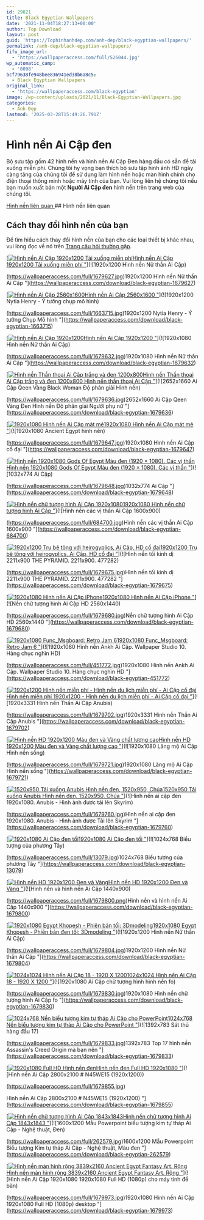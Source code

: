 ```yaml
---
id: 29821
title: Black Egyptian Wallpapers
date: '2021-11-04T18:27:13+00:00'
author: Top Download
layout: post
guid: 'https://Tophinhanhdep.com/anh-dep/black-egyptian-wallpapers/'
permalink: /anh-dep/black-egyptian-wallpapers/
fifu_image_url:
  - 'https://wallpaperaccess.com/full/526044.jpg'
wp_automatic_camp:
  - '8098'
bcf79638fe948bee836941ed38b6a8c5:
  - Black Egyptian Wallpapers
original_link:
  - 'https://wallpaperaccess.com/black-egyptian'
image: /wp-content/uploads/2021/11/Black-Egyptian-Wallpapers.jpg
categories:
  - Ảnh Đẹp
lastmod: '2025-03-28T15:49:26.791Z'
---
```

# Hình nền Ai Cập đen

Bộ sưu tập gồm 42 hình nền và hình nền Ai Cập Đen hàng đầu có sẵn để tải xuống miễn phí. Chúng tôi hy vọng bạn thích bộ sưu tập hình ảnh HD ngày càng tăng của chúng tôi để sử dụng làm hình nền hoặc màn hình chính cho điện thoại thông minh hoặc máy tính của bạn. Vui lòng liên hệ chúng tôi nếu bạn muốn xuất bản một **Người Ai Cập đen** hình nền trên trang web của chúng tôi.

[Hình nền liên quan ](#related) ## Hình nền liên quan

## Cách thay đổi hình nền của bạn

Để tìm hiểu cách thay đổi hình nền của bạn cho các loại thiết bị khác nhau, vui lòng đọc về nó trên [Trang câu hỏi thường gặp](https://tophinhanhdep.com/faq/).

  
[[![Hình nền Ai Cập 1920x1200 Tải xuống miễn phí](https://wallpaperaccess.com/full/526044.jpg)Hình nền Ai Cập 1920x1200 Tải xuống miễn phí "](https://wallpaperaccess.com/download/black-egyptian-526044)](![1920x1200 Hình nền Nữ thần Ai Cập)

(https://wallpaperaccess.com/full/1679627.jpg)1920x1200 Hình nền Nữ thần Ai Cập "](https://wallpaperaccess.com/download/black-egyptian-1679627)

[[![Hình nền Ai Cập 2560x1600](https://wallpaperaccess.com/full/1679628.jpg)Hình nền Ai Cập 2560x1600 "](https://wallpaperaccess.com/download/black-egyptian-1679628)](![1920x1200 Nytia Henry - Ý tưởng chụp mô hình)

(https://wallpaperaccess.com/full/1663715.jpg)1920x1200 Nytia Henry - Ý tưởng Chụp Mô hình "](https://wallpaperaccess.com/download/black-egyptian-1663715)

[[![Hình nền Ai Cập 1920x1200](https://wallpaperaccess.com/full/1679631.jpg)Hình nền Ai Cập 1920x1200 "](https://wallpaperaccess.com/download/black-egyptian-1679631)](![1920x1080 Hình nền Nữ thần Ai Cập)

(https://wallpaperaccess.com/full/1679632.jpg)1920x1080 Hình nền Nữ thần Ai Cập "](https://wallpaperaccess.com/download/black-egyptian-1679632)

[[![Hình nền Thần thoại Ai Cập trắng và đen 1200x800](https://wallpaperaccess.com/full/127089.jpg)Hình nền Thần thoại Ai Cập trắng và đen 1200x800 Hình nền thần thoại Ai Cập "](https://wallpaperaccess.com/download/black-egyptian-127089)](![2652x1660 Ai Cập Qeen Vàng Black Woman Độ phân giải Hình nền)

(https://wallpaperaccess.com/full/1679636.jpg)2652x1660 Ai Cập Qeen Vàng Đen Hình nền Độ phân giải Người phụ nữ "](https://wallpaperaccess.com/download/black-egyptian-1679636)

[[![1920x1080 Hình nền Ai Cập mát mẻ](https://wallpaperaccess.com/full/1679645.jpg)1920x1080 Hình nền Ai Cập mát mẻ "](https://wallpaperaccess.com/download/black-egyptian-1679645)](![1920x1080 Ancient Egypt hình nền)

(https://wallpaperaccess.com/full/1679647.jpg)1920x1080 Hình nền Ai Cập cổ đại "](https://wallpaperaccess.com/download/black-egyptian-1679647)

[[![Hình nền 1920x1080 Gods Of Egypt Màu đen (1920 × 1080).  Các vị thần](https://wallpaperaccess.com/full/3830.jpg)Hình nền 1920x1080 Gods Of Egypt Màu đen (1920 × 1080). Các vị thần "](https://wallpaperaccess.com/download/black-egyptian-3830)](![1032x774 Ai Cập)

(https://wallpaperaccess.com/full/1679648.jpg)1032x774 Ai Cập "](https://wallpaperaccess.com/download/black-egyptian-1679648)

[[![Hình nền chữ tượng hình Ai Cập 1920x1080](https://wallpaperaccess.com/full/1679650.jpg)1920x1080 Hình nền chữ tượng hình Ai Cập "](https://wallpaperaccess.com/download/black-egyptian-1679650)](![Hình nền các vị thần Ai Cập 1600x900)

(https://wallpaperaccess.com/full/684700.jpg)Hình nền các vị thần Ai Cập 1600x900 "](https://wallpaperaccess.com/download/black-egyptian-684700)

[[![1920x1200 Trụ bê tông với heirogyplics, Ai Cập, HD cổ đại](https://wallpaperaccess.com/full/1679671.jpg)1920x1200 Trụ bê tông với heirogyplics, Ai Cập, HD cổ đại "](https://wallpaperaccess.com/download/black-egyptian-1679671)](![Hình nền tối kinh dị 2211x900 THE PYRAMID.  2211x900.  477282)

(https://wallpaperaccess.com/full/1679675.jpg)Hình nền tối kinh dị 2211x900 THE PYRAMID. 2211x900. 477282 "](https://wallpaperaccess.com/download/black-egyptian-1679675)

[[![1920x1080 Hình nền Ai Cập iPhone](https://wallpaperaccess.com/full/146816.jpg)1920x1080 Hình nền Ai Cập iPhone "](https://wallpaperaccess.com/download/black-egyptian-146816)](![Nền chữ tượng hình Ai Cập HD 2560x1440)

(https://wallpaperaccess.com/full/1679680.jpg)Nền chữ tượng hình Ai Cập HD 2560x1440 "](https://wallpaperaccess.com/download/black-egyptian-1679680)

[[![1920x1080 Func_Msgboard: Retro Jam 6](https://wallpaperaccess.com/full/1679688.jpg)1920x1080 Func\_Msgboard: Retro Jam 6 "](https://wallpaperaccess.com/download/black-egyptian-1679688)](![1920x1080 Hình nền Ankh Ai Cập.  Wallpaper Studio 10. Hàng chục nghìn HD)

(https://wallpaperaccess.com/full/451772.jpg)1920x1080 Hình nền Ankh Ai Cập. Wallpaper Studio 10. Hàng chục nghìn HD "](https://wallpaperaccess.com/download/black-egyptian-451772)

[[![1920x1200 Hình nền miễn phí - Hình nền du lịch miễn phí - Ai Cập cổ đại](https://wallpaperaccess.com/full/1679699.jpg)Hình nền miễn phí 1920x1200 - Hình nền du lịch miễn phí - Ai Cập cổ đại "](https://wallpaperaccess.com/download/black-egyptian-1679699)](![1920x3331 Hình nền Thần Ai Cập Anubis)

(https://wallpaperaccess.com/full/1679702.jpg)1920x3331 Hình nền Thần Ai Cập Anubis "](https://wallpaperaccess.com/download/black-egyptian-1679702)

[[![Hình nền HD 1920x1200 Màu đen và Vàng chất lượng cao](https://wallpaperaccess.com/full/1679715.jpg)Hình nền HD 1920x1200 Màu đen và Vàng chất lượng cao "](https://wallpaperaccess.com/download/black-egyptian-1679715)](![1920x1080 Lăng mộ Ai Cập Hình nền sống)

(https://wallpaperaccess.com/full/1679721.jpg)1920x1080 Lăng mộ Ai Cập Hình nền sống "](https://wallpaperaccess.com/download/black-egyptian-1679721)

[[![1520x950 Tải xuống Anubis Hình nền đen, 1520x950, Chúa](https://wallpaperaccess.com/full/1679746.jpg)1520x950 Tải xuống Anubis Hình nền đen, 1520x950, Chúa "](https://wallpaperaccess.com/download/black-egyptian-1679746)](![Hình nền ai cập đen 1920x1080.  Anubis - Hình ảnh được tải lên Skyrim)

(https://wallpaperaccess.com/full/1679760.jpg)Hình nền ai cập đen 1920x1080. Anubis - Hình ảnh được Tải lên Skyrim "](https://wallpaperaccess.com/download/black-egyptian-1679760)

[[![1920x1080 Ai Cập đen tối](https://wallpaperaccess.com/full/1679761.jpg)1920x1080 Ai Cập đen tối "](https://wallpaperaccess.com/download/black-egyptian-1679761)](![1024x768 Biểu tượng của phương Tây)

(https://wallpaperaccess.com/full/13079.jpg)1024x768 Biểu tượng của phương Tây "](https://wallpaperaccess.com/download/black-egyptian-13079)

[[![Hình nền HD 1920x1200 Đen và Vàng](https://wallpaperaccess.com/full/1679792.jpg)Hình nền HD 1920x1200 Đen và Vàng "](https://wallpaperaccess.com/download/black-egyptian-1679792)](![Hình nền và hình nền Ai Cập 1440x900)

(https://wallpaperaccess.com/full/1679800.png)Hình nền và hình nền Ai Cập 1440x900 "](https://wallpaperaccess.com/download/black-egyptian-1679800)

[[![1920x1080 Egypt Khopesh - Phiên bản tối: 3Dmodeling](https://wallpaperaccess.com/full/1679802.jpg)1920x1080 Egypt Khopesh - Phiên bản đen tối: 3Dmodeling "](https://wallpaperaccess.com/download/black-egyptian-1679802)](![1920x1200 Hình nền Nữ thần Ai Cập)

(https://wallpaperaccess.com/full/1679804.jpg)1920x1200 Hình nền Nữ thần Ai Cập "](https://wallpaperaccess.com/download/black-egyptian-1679804)

[[![1024x1024 Hình nền Ai Cập 18 - 1920 X 1200](https://wallpaperaccess.com/full/1679823.jpg)1024x1024 Hình nền Ai Cập 18 - 1920 X 1200 "](https://wallpaperaccess.com/download/black-egyptian-1679823)](![1920x1080 Ai Cập chữ tượng hình hình nền fo)

(https://wallpaperaccess.com/full/1679830.jpg)1920x1080 Hình nền chữ tượng hình Ai Cập fo "](https://wallpaperaccess.com/download/black-egyptian-1679830)

[[![1024x768 Nền biểu tượng kim tự tháp Ai Cập cho PowerPoint](https://wallpaperaccess.com/full/262690.jpg)1024x768 Nền biểu tượng kim tự tháp Ai Cập cho PowerPoint "](https://wallpaperaccess.com/download/black-egyptian-262690)](![1392x783 Sát thủ hàng đầu 17)

(https://wallpaperaccess.com/full/1679833.jpg)1392x783 Top 17 hình nền Assassin's Creed Origin mà bạn nên "](https://wallpaperaccess.com/download/black-egyptian-1679833)

[[![1920x1080 Full HD Hình nền đen](https://wallpaperaccess.com/full/1679839.jpg)Hình nền đen Full HD 1920x1080 "](https://wallpaperaccess.com/download/black-egyptian-1679839)](![Hình nền Ai Cập 2800x2100 # N45WE15 (1920x1200))

(https://wallpaperaccess.com/full/1679855.jpg)

Hình nền Ai Cập 2800x2100 # N45WE15 (1920x1200) "](https://wallpaperaccess.com/download/black-egyptian-1679855)

[[![Hình nền chữ tượng hình Ai Cập 1843x1843](https://wallpaperaccess.com/full/1679865.jpg)Hình nền chữ tượng hình Ai Cập 1843x1843 "](https://wallpaperaccess.com/download/black-egyptian-1679865)](![1600x1200 Mẫu Powerpoint biểu tượng kim tự tháp Ai Cập - Nghệ thuật, Đen)

(https://wallpaperaccess.com/full/262579.jpg)1600x1200 Mẫu Powerpoint Biểu tượng Kim tự tháp Ai Cập - Nghệ thuật, Màu đen "](https://wallpaperaccess.com/download/black-egyptian-262579)

[[![Hình nền màn hình rộng 3839x2160 Ancient Egypt Fantasy Art.  Rộng](https://wallpaperaccess.com/full/494702.jpg)Hình nền màn hình rộng 3839x2160 Ancient Egypt Fantasy Art. Rộng "](https://wallpaperaccess.com/download/black-egyptian-494702)](![Hình nền Ai Cập 1920x1080 1920x1080 Full HD (1080p) cho máy tính để bàn)

(https://wallpaperaccess.com/full/1679973.jpg)1920x1080 Hình nền Ai Cập 1920x1080 Full HD (1080p) desktop "](https://wallpaperaccess.com/download/black-egyptian-1679973)
